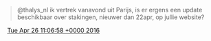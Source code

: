 > @thalys\_nl ik vertrek vanavond uit Parijs, is er ergens een update beschikbaar over stakingen, nieuwer dan 22apr, op jullie website?

<img src="../../media/tweet.ico" width="12" /> [Tue Apr 26 11:06:58 +0000 2016](https://twitter.com/DromerDenker/status/724917682974392320)